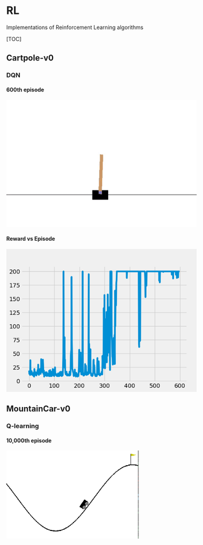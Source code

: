 # RL
 Implementations of Reinforcement Learning algorithms

[TOC]

## Cartpole-v0
### DQN

#### 600th episode 
![](https://github.com/aditya-shirwatkar/RL/blob/master/CartPole_v0/DQN/cartpole.gif)

#### Reward vs Episode 
![](https://github.com/aditya-shirwatkar/RL/blob/master/CartPole_v0/DQN/4_572_256_2.png)

## MountainCar-v0
### Q-learning

#### 10,000th episode
![](https://github.com/aditya-shirwatkar/RL/blob/master/Mountain_Car_v0/Q-Learning/mountaincar.gif)


